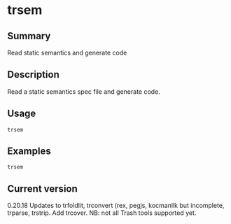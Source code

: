 # trsem

## Summary

Read static semantics and generate code

## Description

Read a static semantics spec file and generate code.

## Usage

    trsem

## Examples

    trsem

## Current version

0.20.18 Updates to trfoldlit, trconvert (rex, pegjs, kocmanllk but incomplete, trparse, trstrip. Add trcover. NB: not all Trash tools supported yet.

